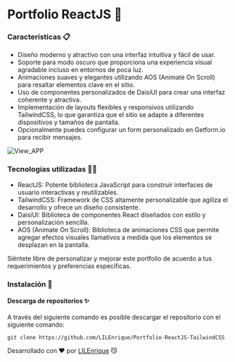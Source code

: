 # Portfolio ReactJS 💼

### Características 📋 
- Diseño moderno y atractivo con una interfaz intuitiva y fácil de usar.
- Soporte para modo oscuro que proporciona una experiencia visual agradable incluso en entornos de poca luz.
- Animaciones suaves y elegantes utilizando AOS (Animate On Scroll) para resaltar elementos clave en el sitio.
- Uso de componentes personalizados de DaisiUI para crear una interfaz coherente y atractiva.
- Implementación de layouts flexibles y responsivos utilizando TailwindCSS, lo que garantiza que el sitio se adapte a diferentes dispositivos y tamaños de pantalla.
- Opcionalmente puedes configurar un form personalizado en Getform.io para recibir mensajes.

![View_APP](https://i.imgur.com/c9GFjAW.png)


### Tecnologías utilizadas 🧑‍💻 
- ReactJS: Potente biblioteca JavaScript para construir interfaces de usuario interactivas y reutilizables.
- TailwindCSS: Framework de CSS altamente personalizable que agiliza el desarrollo y ofrece un diseño consistente.
- DaisiUI: Biblioteca de componentes React diseñados con estilo y personalización sencilla.
- AOS (Animate On Scroll): Biblioteca de animaciones CSS que permite agregar efectos visuales llamativos a medida que los elementos se desplazan en la pantalla.
  

Siéntete libre de personalizar y mejorar este portfolio de acuerdo a tus requerimientos y preferencias específicas. 

### Instalación 🔧

#### Descarga de repositorios ✨

A través del siguiente comando es posible descargar el repositorio con el siguiente comando:

```
git clone https://github.com/LILEnrique/Portfolio-ReactJS-TailwindCSS
```



Desarrollado con ❤️ por [LILEnrique](https://github.com/LILEnrique) 😼
